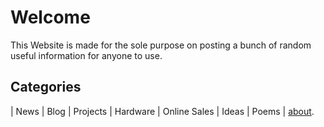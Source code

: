 # Welcome

This Website is made for the sole purpose on posting a bunch of random useful information for anyone to use.

## Categories 

| News | Blog | Projects | Hardware | Online Sales | Ideas | Poems | [about](https://the-hackery.github.io/The-hackery/).

